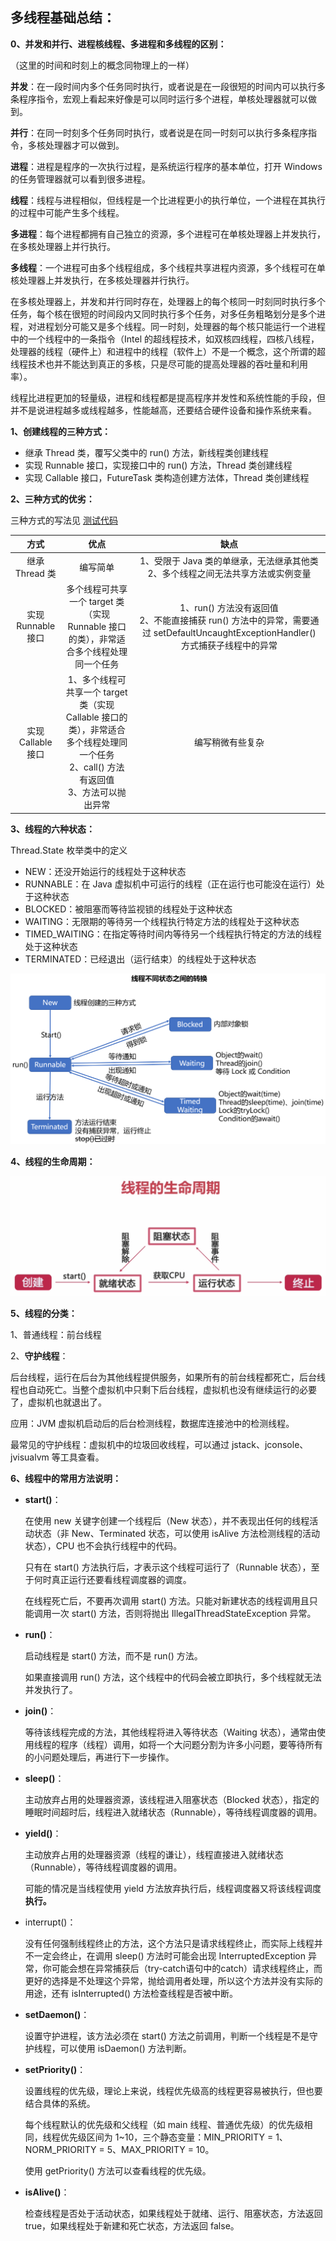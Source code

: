 ## 多线程基础总结：

**0、并发和并行、进程核线程、多进程和多线程的区别：**

（这里的时间和时刻上的概念同物理上的一样）

**并发**：在一段时间内多个任务同时执行，或者说是在一段很短的时间内可以执行多条程序指令，宏观上看起来好像是可以同时运行多个进程，单核处理器就可以做到。

**并行**：在同一时刻多个任务同时执行，或者说是在同一时刻可以执行多条程序指令，多核处理器才可以做到。

**进程**：进程是程序的一次执行过程，是系统运行程序的基本单位，打开 Windows 的任务管理器就可以看到很多进程。

**线程**：线程与进程相似，但线程是一个比进程更小的执行单位，一个进程在其执行的过程中可能产生多个线程。

**多进程**：每个进程都拥有自己独立的资源，多个进程可在单核处理器上并发执行，在多核处理器上并行执行。

**多线程**：一个进程可由多个线程组成，多个线程共享进程内资源，多个线程可在单核处理器上并发执行，在多核处理器并行执行。

在多核处理器上，并发和并行同时存在，处理器上的每个核同一时刻同时执行多个任务，每个核在很短的时间段内又同时执行多个任务，对多任务粗略划分是多个进程，对进程划分可能又是多个线程。同一时刻，处理器的每个核只能运行一个进程中的一个线程中的一条指令（Intel 的超线程技术，如双核四线程，四核八线程，处理器的线程（硬件上）和进程中的线程（软件上）不是一个概念，这个所谓的超线程技术也并不能达到真正的多核，只是尽可能的提高处理器的吞吐量和利用率）。

线程比进程更加的轻量级，进程和线程都是提高程序并发性和系统性能的手段，但并不是说进程越多或线程越多，性能越高，还要结合硬件设备和操作系统来看。

**1、创建线程的三种方式：**

- 继承 Thread 类，覆写父类中的 run() 方法，新线程类创建线程
- 实现 Runnable 接口，实现接口中的 run() 方法，Thread 类创建线程
- 实现 Callable 接口，FutureTask 类构造创建方法体，Thread 类创建线程

**2、三种方式的优劣：**

三种方式的写法见 [测试代码](/测试代码/Java多线程/)

|        方式        |                             优点                             |                             缺点                             |
| :----------------: | :----------------------------------------------------------: | :----------------------------------------------------------: |
|   继承 Thread 类   |                           编写简单                           | 1、受限于 Java 类的单继承，无法继承其他类<br />2、多个线程之间无法共享方法或实例变量 |
| 实现 Runnable 接口 | 多个线程可共享一个 target 类（实现 Runnable 接口的类），非常适合多个线程处理同一个任务 | 1、run() 方法没有返回值<br />2、不能直接捕获 run() 方法中的异常，需要通过 setDefaultUncaughtExceptionHandler() 方式捕获子线程中的异常 |
| 实现 Callable 接口 | 1、多个线程可共享一个 target 类（实现 Callable 接口的类），非常适合多个线程处理同一个任务<br />2、call() 方法有返回值<br />3、方法可以抛出异常 |                       编写稍微有些复杂                       |

**3、线程的六种状态：**

Thread.State 枚举类中的定义

- NEW：还没开始运行的线程处于这种状态
- RUNNABLE：在 Java 虚拟机中可运行的线程（正在运行也可能没在运行）处于这种状态
- BLOCKED：被阻塞而等待监视锁的线程处于这种状态
- WAITING：无限期的等待另一个线程执行特定方法的线程处于这种状态
- TIMED_WAITING：在指定等待时间内等待另一个线程执行特定的方法的线程处于这种状态
- TERMINATED：已经退出（运行结束）的线程处于这种状态

![线程不同状态之间的转换](../images/线程不同状态之间的转换.png)

**4、线程的生命周期：**

![线程的生命周期](../images/线程的生命周期.png)

**5、线程的分类：**

1、普通线程：前台线程

2、**守护线程**：

后台线程，运行在后台为其他线程提供服务，如果所有的前台线程都死亡，后台线程也自动死亡。当整个虚拟机中只剩下后台线程，虚拟机也没有继续运行的必要了，虚拟机也就退出了。

应用：JVM 虚拟机启动后的后台检测线程，数据库连接池中的检测线程。

最常见的守护线程：虚拟机中的垃圾回收线程，可以通过 jstack、jconsole、jvisualvm 等工具查看。

**6、线程中的常用方法说明：**

- **start()**：

  在使用 new 关键字创建一个线程后（New 状态），并不表现出任何的线程活动状态（非 New、Terminated 状态，可以使用 isAlive 方法检测线程的活动状态），CPU 也不会执行线程中的代码。

  只有在 start() 方法执行后，才表示这个线程可运行了（Runnable 状态），至于何时真正运行还要看线程调度器的调度。

  在线程死亡后，不要再次调用 start() 方法。只能对新建状态的线程调用且只能调用一次 start() 方法，否则将抛出 IllegalThreadStateException 异常。

- **run()**：

  启动线程是 start() 方法，而不是 run() 方法。

  如果直接调用 run() 方法，这个线程中的代码会被立即执行，多个线程就无法并发执行了。

- **join()**：

  等待该线程完成的方法，其他线程将进入等待状态（Waiting 状态），通常由使用线程的程序（线程）调用，如将一个大问题分割为许多小问题，要等待所有的小问题处理后，再进行下一步操作。

- **sleep()**：

  主动放弃占用的处理器资源，该线程进入阻塞状态（Blocked 状态），指定的睡眠时间超时后，线程进入就绪状态（Runnable），等待线程调度器的调用。

- **yield()**：

  主动放弃占用的处理器资源（线程的谦让），线程直接进入就绪状态（Runnable），等待线程调度器的调用。

  可能的情况是当线程使用 yield 方法放弃执行后，线程调度器又将该线程调度**执行。**

- interrupt()：

  没有任何强制线程终止的方法，这个方法只是请求线程终止，而实际上线程并不一定会终止，在调用 sleep() 方法时可能会出现 InterruptedException 异常，你可能会想在异常捕获后（try-catch语句中的catch）请求线程终止，而更好的选择是不处理这个异常，抛给调用者处理，所以这个方法并没有实际的用途，还有 isInterrupted() 方法检查线程是否被中断。

- **setDaemon()**：

  设置守护进程，该方法必须在 start() 方法之前调用，判断一个线程是不是守护线程，可以使用 isDaemon() 方法判断。

- **setPriority()**：

  设置线程的优先级，理论上来说，线程优先级高的线程更容易被执行，但也要结合具体的系统。

  每个线程默认的优先级和父线程（如 main 线程、普通优先级）的优先级相同，线程优先级区间为 1~10，三个静态变量：MIN_PRIORITY = 1、NORM_PRIORITY = 5、MAX_PRIORITY = 10。

  使用 getPriority() 方法可以查看线程的优先级。

- **isAlive()**：

  检查线程是否处于活动状态，如果线程处于就绪、运行、阻塞状态，方法返回 true，如果线程处于新建和死亡状态，方法返回 false。